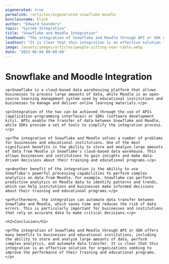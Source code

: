 ```yaml
---
aigenerated: true
permalink: /articles/aigenerated-snowflake-moodle
boxclassname: black
author: "Edward Saunders"
topic: "System Integration"
title: "Snowflake and Moodle Integration"
leadhead: "The integration of Snowflake and Moodle through API or SDK offers many benefits to businesses and educational institutions, including the ability to store and analyze large amounts of data, perform complex analytics, and automate data transfer"
leadtext: "It is clear that this integration is an effective solution for organizations seeking to improve the performance of their training and educational programs."
image: /assets/images/articles/people-sitting-near-table.webp
date: '2023-06-04 00:00:00'
---
```

<div class="arttext">	<h1>Snowflake and Moodle Integration</h1>

	<p>Snowflake is a cloud-based data warehousing platform that allows businesses to process large amounts of data, while Moodle is an open-source learning management system used by educational institutions and businesses to manage and deliver online learning materials.</p>

	<p>Integration of the two can be achieved through the use of APIs (application programming interfaces) or SDKs (software development kits). APIs enable the transfer of data between Snowflake and Moodle, while SDKs provide a set of tools to simplify the integration process.</p>

	<p>The integration of Snowflake and Moodle solves a number of problems for businesses and educational institutions. One of the most significant benefits is the ability to store and analyze large amounts of data from Moodle in Snowflake's cloud-based data warehouse. This allows businesses and institutions to gain insights and make data-driven decisions about their training and educational programs.</p>

	<p>Another benefit of the integration is the ability to use Snowflake's powerful processing capabilities to perform complex analytics on data from Moodle. For example, Snowflake can perform predictive analytics on Moodle data to identify patterns and trends, which can help institutions and businesses make informed decisions about their training and educational programs.</p>

	<p>Furthermore, the integration can automate data transfer between Snowflake and Moodle, which saves time and reduces the risk of data errors. This is particularly important for businesses and institutions that rely on accurate data to make critical decisions.</p>

	<h2>Conclusion</h2>

	<p>The integration of Snowflake and Moodle through API or SDK offers many benefits to businesses and educational institutions, including the ability to store and analyze large amounts of data, perform complex analytics, and automate data transfer. It is clear that this integration is an effective solution for organizations seeking to improve the performance of their training and educational programs.</p>
	
</div>